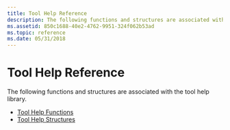 ```yaml
---
title: Tool Help Reference
description: The following functions and structures are associated with the tool help library.
ms.assetid: 850c1688-40e2-4762-9951-324f062b53ad
ms.topic: reference
ms.date: 05/31/2018
---
```


# Tool Help Reference

The following functions and structures are associated with the tool help library.

-   [Tool Help Functions](tool-help-functions.md)
-   [Tool Help Structures](tool-help-structures.md)

 

 




